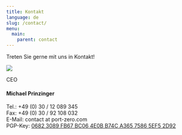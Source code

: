 ```yaml
---
title: Kontakt
language: de
slug: /contact/
menu:
  main:
    parent: contact
---
```


Treten Sie gerne mit uns in Kontakt!

<div class="team">
    <article class="teammember">
            <img src="/img/team/michael.png" class="teammember-image" />
            <div class="teammember-text">
                <p class="position nomargin">CEO</p>
                <h4>Michael Prinzinger</h4>
Tel.: +49 (0) 30 / 12 089 345<br />
Fax: +49 (0) 30 / 92 108 032<br />
E-Mail: contact at port-zero.com<br />
PGP-Key: <a href="/pubkey.asc">0682 3089 FB67 BC06 4E0B B74C A365 7586 5EF5 2D92</a>
            </div>
        </article>
</div>
